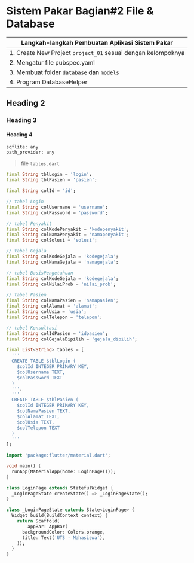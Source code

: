 # Sistem Pakar Bagian#2 File & Database

Langkah-langkah Pembuatan Aplikasi Sistem Pakar |
------------ |
1. Create New Project `project_01` sesuai dengan kelompoknya |
2. Mengatur file pubspec.yaml |
3. Membuat folder `database` dan `models` |
4. Program DatabaseHelper |

## Heading 2

### Heading 3

#### Heading 4

```
sqflite: any
path_provider: any
```

> file `tables.dart` 

```dart
final String tblLogin = 'login';
final String tblPasien = 'pasien';

final String colId = 'id';

// tabel Login
final String colUsername = 'username';
final String colPassword = 'password';

// tabel Penyakit
final String colKodePenyakit = 'kodepenyakit';
final String colNamaPenyakit = 'namapenyakit';
final String colSolusi = 'solusi';

// tabel Gejala
final String colKodeGejala = 'kodegejala';
final String colNamaGejala = 'namagejala';

// tabel BasisPengetahuan
final String colKodeGejala = 'kodegejala';
final String colNilaiProb = 'nilai_prob';

// tabel Pasien
final String colNamaPasien = 'namapasien';
final String colAlamat = 'alamat';
final String colUsia = 'usia';
final String colTelepon = 'telepon';

// tabel Konsultasi
final String colIdPasien = 'idpasien';
final String colGejalaDipilih = 'gejala_dipilih';

final List<String> tables = [
  '''
  CREATE TABLE $tblLogin (
    $colId INTEGER PRIMARY KEY,
    $colUsername TEXT,
    $colPassword TEXT
  )
  ''',
  '''
  CREATE TABLE $tblPasien (
    $colId INTEGER PRIMARY KEY,
    $colNamaPasien TEXT,
    $colAlamat TEXT,
    $colUsia TEXT,
    $colTelepon TEXT
  )
  '''
];

```

```dart
import 'package:flutter/material.dart';

void main() {
  runApp(MaterialApp(home: LoginPage()));
}

class LoginPage extends StatefulWidget {
  _LoginPageState createState() => _LoginPageState();
}

class _LoginPageState extends State<LoginPage> {
  Widget build(BuildContext context) {
    return Scaffold(
        appBar: AppBar(
      backgroundColor: Colors.orange,
      title: Text('UTS - Mahasiswa'),
    ));
  }
}
```

